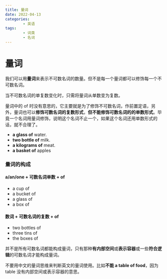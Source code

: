 ```yaml
---
title: 量词
date: 2022-04-13
categories:
        - 英语
tags:
        - 词类
        - 名词
---
```


# 量词

我们可以用**量词**来表示不可数名词的数量。但不是每一个量词都可以修饰每一个不可数名词。

当不可数名词的单复数变化时，只需将量词从单数变为复数。

量词中的 of 时没有意思的，它主要就是为了修饰不可数名词，作前置定语，另外，量词也可以**修饰可数名词的复数形式**，**但不能修饰可数名词的的单数形式**。毕竟一个名词用量词修饰，说明这个名词不止一个，如果这个名词还用单数形式的话，就不合理了。

- **a glass of** water.
- **two bottle of** milk.
- **a kilograms of** meat.
- **a basket of** apples

### 量词的构成

#### a/an/one + 可数名词单数 + of

- a cup of
- a bucket of
- a glass of
- a box of

#### 数词 + 可数名词的复数 + of

- two bottles of
- three tins of
- the boxes of

并不是所有可数名词都能构成量词，只有那种**有内部空间**或**表示容器**或一些**符合逻辑**的可数名词才能构成量词。

不要用中文的量词思维来判断英文的量词使用。比如**不能 a table of food**，因为 table 没有内部空间或表示容器的意思。
